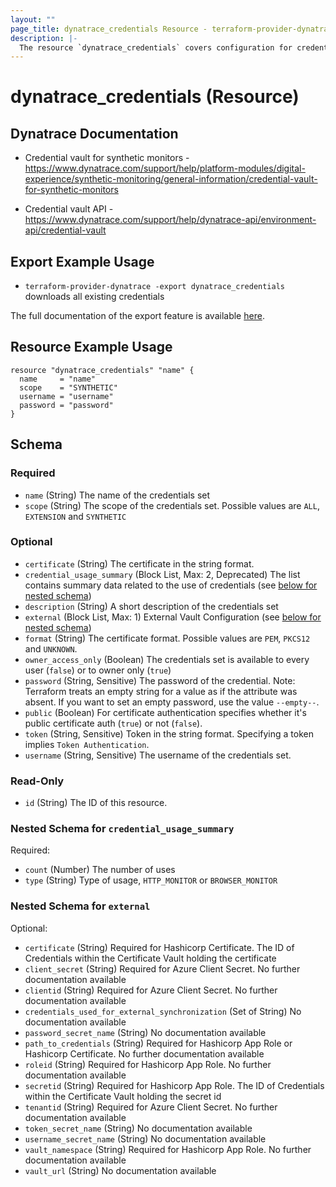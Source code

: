 ```yaml
---
layout: ""
page_title: dynatrace_credentials Resource - terraform-provider-dynatrace"
description: |-
  The resource `dynatrace_credentials` covers configuration for credentials
---
```


# dynatrace_credentials (Resource)

## Dynatrace Documentation

- Credential vault for synthetic monitors - https://www.dynatrace.com/support/help/platform-modules/digital-experience/synthetic-monitoring/general-information/credential-vault-for-synthetic-monitors

- Credential vault API - https://www.dynatrace.com/support/help/dynatrace-api/environment-api/credential-vault

## Export Example Usage

- `terraform-provider-dynatrace -export dynatrace_credentials` downloads all existing credentials

The full documentation of the export feature is available [here](https://registry.terraform.io/providers/dynatrace-oss/dynatrace/latest/docs/guides/export-v2).

## Resource Example Usage

```
resource "dynatrace_credentials" "name" {
  name     = "name"
  scope    = "SYNTHETIC"
  username = "username"
  password = "password"
}
```

<!-- schema generated by tfplugindocs -->
## Schema

### Required

- `name` (String) The name of the credentials set
- `scope` (String) The scope of the credentials set. Possible values are `ALL`, `EXTENSION` and `SYNTHETIC`

### Optional

- `certificate` (String) The certificate in the string format.
- `credential_usage_summary` (Block List, Max: 2, Deprecated) The list contains summary data related to the use of credentials (see [below for nested schema](#nestedblock--credential_usage_summary))
- `description` (String) A short description of the credentials set
- `external` (Block List, Max: 1) External Vault Configuration (see [below for nested schema](#nestedblock--external))
- `format` (String) The certificate format. Possible values are `PEM`, `PKCS12` and `UNKNOWN`.
- `owner_access_only` (Boolean) The credentials set is available to every user (`false`) or to owner only (`true`)
- `password` (String, Sensitive) The password of the credential. Note: Terraform treats an empty string for a value as if the attribute was absent. If you want to set an empty password, use the value `--empty--`.
- `public` (Boolean) For certificate authentication specifies whether it's public certificate auth (`true`) or not (`false`).
- `token` (String, Sensitive) Token in the string format. Specifying a token implies `Token Authentication`.
- `username` (String, Sensitive) The username of the credentials set.

### Read-Only

- `id` (String) The ID of this resource.

<a id="nestedblock--credential_usage_summary"></a>
### Nested Schema for `credential_usage_summary`

Required:

- `count` (Number) The number of uses
- `type` (String) Type of usage, `HTTP_MONITOR` or `BROWSER_MONITOR`


<a id="nestedblock--external"></a>
### Nested Schema for `external`

Optional:

- `certificate` (String) Required for Hashicorp Certificate. The ID of Credentials within the Certificate Vault holding the certificate
- `client_secret` (String) Required for Azure Client Secret. No further documentation available
- `clientid` (String) Required for Azure Client Secret. No further documentation available
- `credentials_used_for_external_synchronization` (Set of String) No documentation available
- `password_secret_name` (String) No documentation available
- `path_to_credentials` (String) Required for Hashicorp App Role or Hashicorp Certificate. No further documentation available
- `roleid` (String) Required for Hashicorp App Role. No further documentation available
- `secretid` (String) Required for Hashicorp App Role. The ID of Credentials within the Certificate Vault holding the secret id
- `tenantid` (String) Required for Azure Client Secret. No further documentation available
- `token_secret_name` (String) No documentation available
- `username_secret_name` (String) No documentation available
- `vault_namespace` (String) Required for Hashicorp App Role. No further documentation available
- `vault_url` (String) No documentation available
 